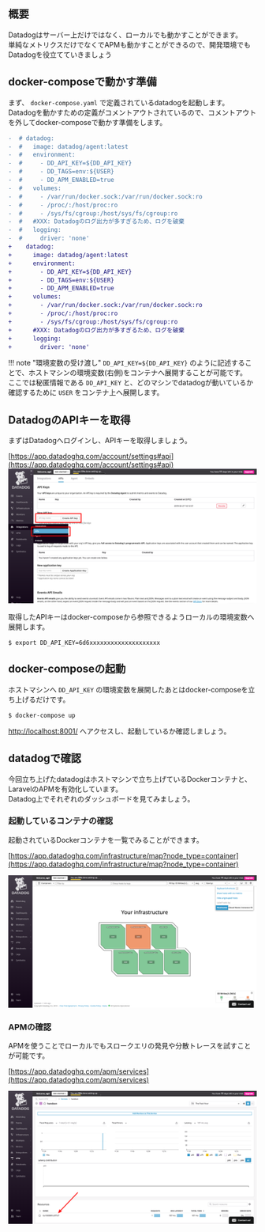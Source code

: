 ## 概要
Datadogはサーバー上だけではなく、ローカルでも動かすことができます。  
単純なメトリクスだけでなくでAPMも動かすことができるので、開発環境でもDatadogを役立てていきましょう

## docker-composeで動かす準備
まず、 `docker-compose.yaml` で定義されているdatadogを起動します。  
Datadogを動かすための定義がコメントアウトされているので、コメントアウトを外してdocker-composeで動かす準備をします。

```diff
-  # datadog:
-  #   image: datadog/agent:latest
-  #   environment:
-  #     - DD_API_KEY=${DD_API_KEY}
-  #     - DD_TAGS=env:${USER}
-  #     - DD_APM_ENABLED=true
-  #   volumes:
-  #     - /var/run/docker.sock:/var/run/docker.sock:ro
-  #     - /proc/:/host/proc:ro
-  #     - /sys/fs/cgroup:/host/sys/fs/cgroup:ro
-  #   #XXX: Datadogのログ出力が多すぎるため、ログを破棄
-  #   logging:
-  #     driver: 'none'
+    datadog:
+      image: datadog/agent:latest
+      environment:
+        - DD_API_KEY=${DD_API_KEY}
+        - DD_TAGS=env:${USER}
+        - DD_APM_ENABLED=true
+      volumes:
+        - /var/run/docker.sock:/var/run/docker.sock:ro
+        - /proc/:/host/proc:ro
+        - /sys/fs/cgroup:/host/sys/fs/cgroup:ro
+      #XXX: Datadogのログ出力が多すぎるため、ログを破棄
+      logging:
+        driver: 'none'
```

!!! note "環境変数の受け渡し"
    `DD_API_KEY=${DD_API_KEY}` のように記述することで、ホストマシンの環境変数(右側)をコンテナへ展開することが可能です。  
    ここでは秘匿情報である `DD_API_KEY` と、どのマシンでdatadogが動いているか確認するために `USER` をコンテナ上へ展開します。

## DatadogのAPIキーを取得
まずはDatadogへログインし、APIキーを取得しましょう。  

[https://app.datadoghq.com/account/settings#api](https://app.datadoghq.com/account/settings#api)
![create-api-key](imgs/dd-create-apikey.png)

取得したAPIキーはdocker-composeから参照できるようローカルの環境変数へ展開します。

```
$ export DD_API_KEY=6d6xxxxxxxxxxxxxxxxxxxx
```

## docker-composeの起動
ホストマシンへ `DD_API_KEY` の環境変数を展開したあとはdocker-composeを立ち上げるだけです。  

```
$ docker-compose up
```

[http://localhost:8001/](http://localhost:8001/) へアクセスし、起動しているか確認しましょう。

## datadogで確認
今回立ち上げたdatadogはホストマシンで立ち上げているDockerコンテナと、LaravelのAPMを有効化しています。  
Datadog上でそれぞれのダッシュボードを見てみましょう。

### 起動しているコンテナの確認
起動されているDockerコンテナを一覧でみることができます。

[https://app.datadoghq.com/infrastructure/map?node_type=container](https://app.datadoghq.com/infrastructure/map?node_type=container)

![containers](imgs/dd-containers.png)

### APMの確認
APMを使うことでローカルでもスロークエリの発見や分散トレースを試すことが可能です。  

[https://app.datadoghq.com/apm/services](https://app.datadoghq.com/apm/services)

![apm](imgs/dd-apm.png)
